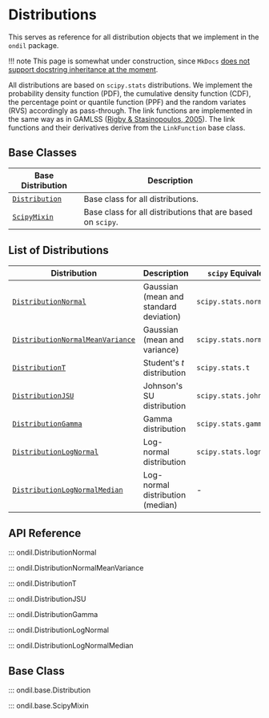 # Distributions

This serves as reference for all distribution objects that we implement in the `ondil` package. 

!!! note 
    This page is somewhat under construction, since `MkDocs` [does not support docstring inheritance at the moment](https://github.com/mkdocstrings/mkdocstrings/issues/78).

All distributions are based on `scipy.stats` distributions. We implement the probability density function (PDF), the cumulative density function (CDF), the percentage point or quantile function (PPF) and the random variates (RVS) accordingly as pass-through. The link functions are implemented in the same way as in GAMLSS ([Rigby & Stasinopoulos, 2005](https://academic.oup.com/jrsssc/article-abstract/54/3/507/7113027)). The link functions and their derivatives derive from the `LinkFunction` base class.


## Base Classes

| Base Distribution                          | Description                                                 |
| ------------------------------------------ | ----------------------------------------------------------- |
| [`Distribution`](#ondil.base.Distribution) | Base class for all distributions.                           |
| [`ScipyMixin`](#ondil.base.ScipyMixin)     | Base class for all distributions that are based on `scipy`. |


## List of Distributions

| Distribution                                                              | Description                            | `scipy` Equivalent      |
| ------------------------------------------------------------------------- | -------------------------------------- | ----------------------- |
| [`DistributionNormal`](#ondil.DistributionNormal)                         | Gaussian (mean and standard deviation) | `scipy.stats.norm`      |
| [`DistributionNormalMeanVariance`](#ondil.DistributionNormalMeanVariance) | Gaussian (mean and variance)           | `scipy.stats.norm`      |
| [`DistributionT`](#ondil.DistributionT)                                   | Student's $t$ distribution             | `scipy.stats.t`         |
| [`DistributionJSU`](#ondil.DistributionJSU)                               | Johnson's SU distribution              | `scipy.stats.johnsonsu` |
| [`DistributionGamma`](#ondil.DistributionGamma)                           | Gamma distribution                     | `scipy.stats.gamma`     |
| [`DistributionLogNormal`](#ondil.DistributionLogNormal)                   | Log-normal distribution                | `scipy.stats.lognorm`   |
| [`DistributionLogNormalMedian`](#ondil.DistributionLogNormalMedian)       | Log-normal distribution (median)       | -                       |



## API Reference

::: ondil.DistributionNormal

::: ondil.DistributionNormalMeanVariance

::: ondil.DistributionT

::: ondil.DistributionJSU

::: ondil.DistributionGamma

::: ondil.DistributionLogNormal

::: ondil.DistributionLogNormalMedian


## Base Class

::: ondil.base.Distribution

::: ondil.base.ScipyMixin